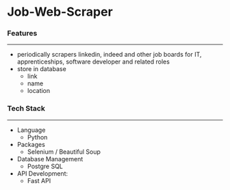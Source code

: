 # Job-Web-Scraper

### Features

---

- periodically scrapers linkedin, indeed and other job boards for IT, apprenticeships, software developer and related roles
- store in database
    - link
    - name
    - location

### Tech Stack

---

- Language
    - Python
- Packages
    - Selenium / Beautiful Soup
- Database Management
    - Postgre SQL
- API Development:
    - Fast API
